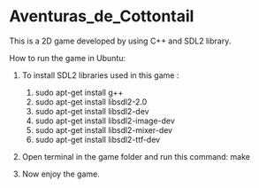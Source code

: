 # Aventuras_de_Cottontail

This is a 2D game developed by using C++ and SDL2 library.

How to run the game in Ubuntu:

1) To install SDL2 libraries used in this game :
    1) sudo apt-get install g++
    2) sudo apt-get install libsdl2-2.0
    3) sudo apt-get install libsdl2-dev
    4) sudo apt-get install libsdl2-image-dev
    5) sudo apt-get install libsdl2-mixer-dev
    6) sudo apt-get install libsdl2-ttf-dev
    
2) Open terminal in the game folder and run this command:
     make
     
3) Now enjoy the game.
